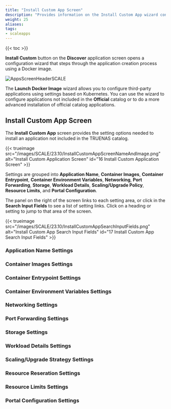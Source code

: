 ```yaml
---
title: "Install Custom App Screen"
description: "Provides information on the Install Custom App wizard configuration settings."
weight: 25
aliases:
tags:
- scaleapps
---
```


{{< toc >}}


**Install Custom** button on the **Discover** application screen opens a configuration wizard that steps through the application creation process using a Docker image.  

![AppsScreenHeaderSCALE](/images/SCALE/22.02/AppsScreenHeaderSCALE.png "Avalable Application Header Options") 

The **Launch Docker Image** wizard allows you to configure third-party applications using settings based on Kubernetes. You can use the wizard to configure applications not included in the **Official** catalog or to do a more advanced installation of official catalog applications.






## Install Custom App Screen

The **Install Custom App** screen provides the setting options needed to install an application not included in the TRUENAS catalog. 

{{< trueimage src="/images/SCALE/23.10/InstallCustomAppScreenNameAndImage.png" alt="Install Custom Application Screen" id="16 Install Custom Application Screen" >}}

Settings are grouped into **Application Name**, **Container Images**, **Container Entrypoint**, **Container Environment Variables**, **Networking**, **Port Forwarding**, **Storage**, **Workload Details**, **Scaling/Upgrade Policy**, **Resource Limits**, and **Portal Configuration**.

The panel on the right of the screen links to each setting area, or click in the **Search Input Fields** to see a list of setting links. Click on a heading or setting to jump to that area of the screen.

{{< trueimage src="/images/SCALE/23.10/InstallCustomAppSearchInputFields.png" alt="Install Custom App Search Input Fields" id="17 Install Custom App Search Input Fields" >}}

### Application Name Settings



### Container Images Settings


### Container Entrypoint Settings



### Container Environment Variables Settings



### Networking Settings



### Port Forwarding Settings



### Storage Settings



### Workload Details Settings



### Scaling/Upgrade Strategy Settings



### Resource Reseration Settings



### Resource Limits Settings



### Portal Configuration Settings





